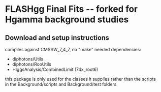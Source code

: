 # FLASHgg Final Fits -- forked for Hgamma background studies
## Download and setup instructions

compiles against CMSSW\_7\_4\_7, no "make" needed
dependencies: 
  - diphotons/Utils
  - diphotons/RooUtils
  - HiggsAnalysis/CombinedLimit (74x\_root6)

this package is only used for the classes it supplies rather than the scripts in the Background/scripts and Background/test folders.
